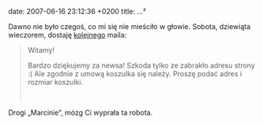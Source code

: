 date: 2007-06-16 23:12:36 +0200
title: …²

Dawno nie było czegoś, co mi się nie mieściło w głowie. Sobota, dziewiąta wieczorem, dostaję [kolejnego](promocja-startupa '[…]') maila:

> Witamy!
>
> Bardzo dziękujemy za newsa! Szkoda tylko ze zabrakło adresu strony :( Ale zgodnie z umową koszulka się należy. Proszę podać adres i rozmiar koszulki.
>
>  

Drogi „Marcinie”, mózg Ci wyprała ta robota.
